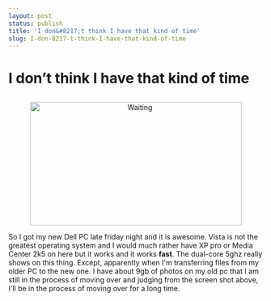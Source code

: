 ```yaml
---
layout: post
status: publish
title: 'I don&#8217;t think I have that kind of time'
slug: I-don-8217-t-think-I-have-that-kind-of-time
---
```

# I don&#8217;t think I have that kind of time
## 

<a href="http://www.pistalwhipped.net/bl/og/../../up/loads/2008/01/waiting.jpg" title="Waiting">
<p style="text-align:center;"><img src="http://www.pistalwhipped.net/up/loads/2008/01/waiting.jpg" alt="Waiting" border="0" height="244" width="418" /></p>

</a>

So I got my new Dell PC late friday night and it is awesome. Vista is not the greatest operating system and I would much rather have XP pro or Media Center 2k5 on here but it works and it works <strong>fast</strong>. The dual-core 5ghz really shows on this thing. Except, apparently when I'm transferring files from my older PC to the new one. I have about 9gb of photos on my old pc that I am still in the process of moving over and judging from the screen shot above, I'll be in the process of moving over for a long time.